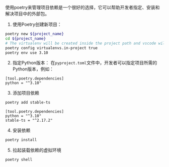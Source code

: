 使用poetry来管理项目依赖是一个很好的选择，它可以帮助开发者指定、安装和解决项目中的外部包。

1. 使用Poetry创建新项目：

```bash
poetry new ${project_name}
cd ${project_name}
# The virtualenv will be created inside the project path and vscode will recognize.
poetry config virtualenvs.in-project true
poetry env use 3.10
```

2. 指定Python版本： 在`pyproject.toml`文件中，开发者可以指定项目所需的Python版本，例如：

```
[tool.poetry.dependencies]
python = "^3.10"
```

3. 添加项目依赖

```bash
poetry add stable-ts
```

```
[tool.poetry.dependencies]
python = "^3.10"
stable-ts = "^2.17.2"
```

4. 安装依赖

```bash
poetry install
```

5. 拉起装载依赖的虚拟环境

```bash
poetry shell
```
